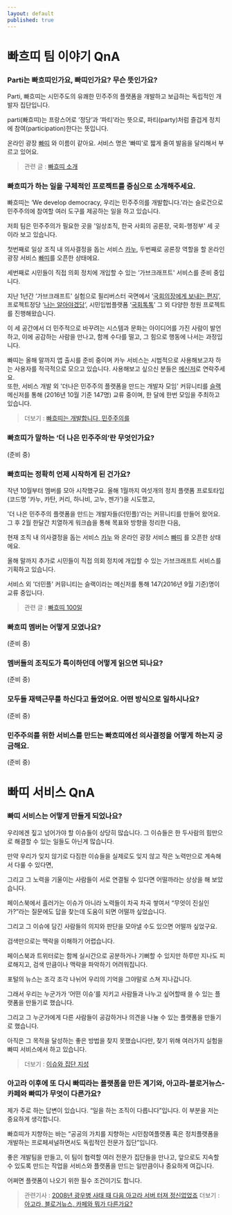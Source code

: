 ```yaml
---
layout: default
published: true
---
```







# 빠흐띠 팀 이야기 QnA

### Parti는 빠흐띠인가요, 빠띠인가요? 무슨 뜻인가요?

Parti, 빠흐띠는 시민주도의 유쾌한 민주주의 플랫폼을 개발하고 보급하는 독립적인 개발자 집단입니다.

parti(빠흐띠)는 프랑스어로 ‘정당’과 ‘파티’라는 뜻으로, 파티(party)처럼 즐겁게 정치에 참여(participation)한다는 뜻입니다. 

온라인 광장 [빠띠](http://parti.xyz) 와 이름이 같아요. 서비스 명은 ‘빠띠’로 짧게 줄여 발음을 달리해서 부르고 있어요. 

> 관련 글 : [빠흐띠 소개](https://goo.gl/kdw7kE)


### 빠흐띠가 하는 일을 구체적인 프로젝트를 중심으로 소개해주세요.

빠흐띠는 ‘We develop democracy, 우리는 민주주의를 개발합니다.’라는 슬로건으로 민주주의에 참여할 여러 도구를 제공하는 일을 하고 있습니다. 

저희 팀은 민주주의가 필요한 곳을 '일상조직, 한국 사회의 공론장, 국회-행정부' 세 곳이라 보고 있습니다.

첫번째로 일상 조직 내 의사결정을 돕는 서비스 [카누](http://canoe.ws), 두번째로 공론장 역할을 할 온라인 광장 서비스 [빠띠](http://parti.xyz)를 오픈한 상태에요. 

세번째로 시민들이 직접 의회 정치에 개입할 수 있는 ‘가브크래프트' 서비스를 준비 중입니다. 

지난 1년간 ‘가브크래프트' 실험으로 필리버스터 국면에서 ‘[국회의장에게 보내는 편지](http://assembly.email/)’, 프로젝트정당 ‘[나는 알아야겠당](http://up.parti.xyz)’, 시민입법플랫폼 ‘[국회톡톡](http://toktok.io)’ 그 외 다양한 청원 프로젝트를 진행해왔습니다. 

이 세 공간에서 더 민주적으로 바꾸려는 시스템과 문화는 아이디어를 가진 사람이 발언하고, 이에 공감하는 사람을 만나고, 함께 수다를 떨고, 그 힘으로 행동에 나서는 과정입니다. 

빠띠는 올해 말까지 앱 출시를 준비 중이며 카누 서비스는 시범적으로 사용해보고자 하는 사용자를 적극적으로 모으고 있습니다. 사용해보고 싶으신 분들은 [메신저](http://m.me/parti.xyz)로 연락주세요.  
또한, 서비스 개발 외 '더나은 민주주의 플랫폼을 만드는 개발자 모임' 커뮤니티를 [슬랙](http://slackin.better-cosmos.net/) 메신저를 통해 (2016년 10월 기준 147명) 교류 중이며, 한 달에 한번 모임을 주최하고 있습니다.

> 더보기 : [빠흐띠는 개발합니다, 민주주의를](https://goo.gl/URQydp) 


### 빠흐띠가 말하는 ‘더 나은 민주주의’란 무엇인가요?

(준비 중) 


### 빠흐띠는 정확히 언제 시작하게 된 건가요?

작년 10월부터 멤버를 모아 시작했구요. 올해 1월까지 여섯개의 정치 플랫폼 프로토타입(코드명 '카누, 카탄, 커리, 하나비, 고누, 젠가')을 시도했고, 

'더 나은 민주주의 플랫폼을 만드는 개발자들(더민플)'라는 커뮤니티를 만들어 왔어요. 그 후 2월 한달간 치열하게 워크숍을 통해 목표와 방향을 정리한 다음, 

현재 조직 내 의사결정을 돕는 서비스 [카누](http://canoe.ws) 와 온라인 광장 서비스 [빠띠](http://parti.xyz) 를 오픈한 상태에요. 

올해 말까지 추가로 시민들이 직접 의회 정치에 개입할 수 있는 가브크래프트 서비스를 기획하고 있습니다. 

서비스 외 '더민플' 커뮤니티는 슬랙이라는 메신저를 통해 147(2016년 9월 기준)명이 교류 중입니다.

> 관련 글 : [빠흐띠 100일](http://nongmo.parti.xyz/)



### 빠흐띠 멤버는 어떻게 모였나요?

(준비 중) 


### 멤버들의 조직도가 특이하던데 어떻게 읽으면 되나요?

(준비 중) 


### 모두들 재택근무를 하신다고 들었어요. 어떤 방식으로 일하시나요?

(준비 중) 


### 민주주의를 위한 서비스를 만드는 빠흐띠에선 의사결정을 어떻게 하는지 궁금해요.

(준비 중) 



# 빠띠 서비스 QnA

### 빠띠 서비스는 어떻게 만들게 되었나요?

우리에겐 짚고 넘어가야 할 이슈들이 상당히 많습니다. 그 이슈들은 한 두사람의 힘만으로 해결할 수 있는 일들도 아닌게 많습니다. 

만약 우리가 잊지 않기로 다짐한 이슈들을 실제로도 잊지 않고 작은 노력만으로 계속해서 다룰 수 있다면, 

그리고 그 노력을 기울이는 사람들이 서로 연결될 수 있다면 어떨까라는 상상을 해 보았습니다. 

페이스북에서 흘러가는 이슈가 아니라 노력들이 차곡 차곡 쌓여서 “무엇이 진실인가?”라는 질문에도 답을 찾는데 도움이 되면 어떨까 싶었습니다. 

그리고 그 이슈에 담긴 사람들의 의지와 판단을 모아낼 수도 있으면 어떨까 싶었구요.

검색만으로는 맥락을 이해하기 어렵습니다. 

페이스북과 트위터로는 함께 실시간으로 공분하거나 기뻐할 수 있지만 하루만 지나도 피로해지고, 검색 만큼이나 맥락을 파악하기 어려워집니다. 

포털의 뉴스는 조각 조각 나뉘어 우리의 기억을 그야말로 스쳐 지나갑니다. 

그래서 우리는 누군가가 ‘어떤 이슈’를 지키고 사람들과 나누고 싶어할때 쓸 수 있는 플랫폼을 만들기로 했습니다. 

그리고 그 누군가에게 다른 사람들이 공감하거나 의견을 나눌 수 있는 플랫폼을 만들기로 했습니다. 

아직은 그 목적을 달성하는 좋은 방법을 찾지 못했습니다만, 찾기 위해 여러가지 실험을 빠띠 서비스에서 하고 있습니다.

> 더보기 : [이슈와 집단 지성](https://goo.gl/20d3bO)


### 아고라 이후에 또 다시 빠띠라는 플랫폼을 만든 계기와, 아고라-블로거뉴스-카페와 빠띠가 무엇이 다른가요?

제가 주로 하는 답변이 있습니다. “일을 하는 조직이 다릅니다”입니다. 이 부분을 저는 중요하게 생각합니다. 

빠흐띠가 지향하는 바는 “공공의 가치를 지향하는 시민참여플랫폼 혹은 정치플랫폼을 개발하는 프로페셔널하면서도 독립적인 전문가 집단”입니다. 

좋은 개발팀을 만들고, 이 팀이 협력할 여러 전문가 집단들을 만나고, 앞으로도 지속할 수 있도록 만드는 작업을 서비스와 플랫폼을 만드는 일만큼이나 중요하게 여깁니다. 

어쩌면 플랫폼이 나오기 위한 필수 조건이기도 합니다.

> 관련기사 : [2008년 광우병 사태 때 다음 아고라 서버 터져 정신없었죠](https://goo.gl/2d5EkO)
> 더보기 : [아고라, 블로거뉴스, 카페와 뭐가 다른가요?](https://goo.gl/ihO4tK)





